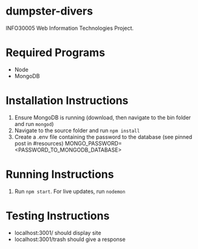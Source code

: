 # dumpster-divers

INFO30005 Web Information Technologies Project.

# Required Programs
- Node
- MongoDB

# Installation Instructions
1. Ensure MongoDB is running (download, then navigate to the bin folder and run `mongod`)
2. Navigate to the source folder and run `npm install`
3. Create a .env file containing the password to the database (see pinned post in #resources)
MONGO_PASSWORD=<PASSWORD_TO_MONGODB_DATABASE>

# Running Instructions
1. Run `npm start`. For live updates, run `nodemon` 


# Testing Instructions
- localhost:3001/ should display site
- localhost:3001/trash should give a response